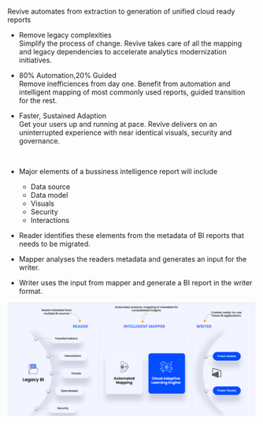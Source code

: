 
Revive automates from extraction to generation of unified cloud ready reports

- Remove legacy complexities <br/>
Simplify the process of change. Revive takes care of all the mapping and legacy dependencies to accelerate analytics modernization initiatives.

-  80% Automation,20% Guided<br/>
Remove inefficiences from day one. Benefit from automation and intelligent mapping of most commonly used reports, guided transition for the rest.

- Faster, Sustained Adaption<br/>
Get your users up and running at pace. Revive delivers on an uninterrupted experience with near identical visuals, security and governance.
<br/>

- Major elements of a bussiness intelligence report will include <br/>
    - Data source
    - Data model
    - Visuals 
    - Security
    - Interactions

- Reader identifies these elements from the metadata of BI reports that needs to be migrated.
- Mapper analyses the readers metadata and generates an input for the writer.
- Writer uses the input from mapper and generate a BI report in the writer format.


![revive](img/revive.png )


